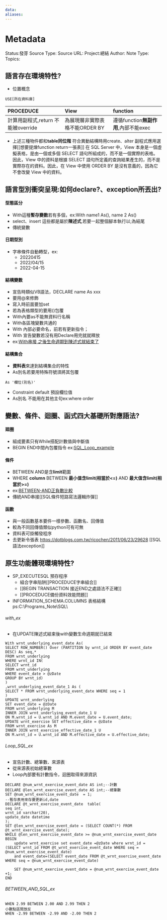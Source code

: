 ```yaml
---
data:
aliases:
---
```

# Metadata
Status:發芽
Source Type:
Source URL:
Project:總結
Author:
Note Type:
Topics:


## 語言存在環境特性?
- 位置概念
```
USE[所在資料庫]
```
|PROCEDUCE|View|function|
|:--|:--|:--|
|計算用副程式,return 不能被override|為展現層非實際表格不能ORDER BY|遵循function**無副作用**,內部不能exec|
- 上述三種物件都和**table同位階** 符合異動結構時用create、alter
副程式應用選擇[[想要提煉function return一張表]]
在 SQL Server 中，View 本身是一個虛擬表格，是由一個或多個 SELECT 語句所組成的，而不是一個實際的表格。因此，View 中的資料是根據 SELECT 語句所定義的查詢結果產生的，而不是實際存在的資料。因此，在 View 中使用 ORDER BY 是沒有意義的，因為它不會改變 View 中的資料。

## 語言型別衝突呈現:如何declare?、exception所丟出?
#### 型態區分
- With這種**暫存變數**若有多個，ex:With name1 As(), name 2 As()
- select、insert 這些都是屬於**陳述式**,若要一起整個腳本執行以;為結尾
- 傳統變數
#### 日期型別
- 字串條件自動轉型，ex:
    - 20220415
    - 2022/04/15
    - 2022-04-15
#### 結構變數
- 宣告時類似VB語法，DECLARE name As xxx
- 要用@來修飾
- 寫入時前面要加set
- 若為表格類型的要用()包覆
- With內要as不能無資料行名稱
- With各區塊變數共通的
- With 內部必要命名，前若有更新指令；
- With 宣告變數若沒有用Declare用完就就釋放
- ex:[With串接,之後生命週期到陳述式就結束了](######with_ex)
#### 結構集合
- **資料表**來達到結構集合的特性
- As別名若要用特殊符號須將其包覆
```
As '欄位(別名)'
```
 
- Constraint default 預設欄位值
- As別名 不能用在其他主句ex:where order

## 變數、條件、迴圈、函式四大基礎所對應語法?
#### 廻圈
- 組成要素只有While搭配計數值與中斷值
- BEGIN END中間內包覆指令
ex:[SQL_Loop_example](######Loop_SQL_ex)
#### 條件
- BETWEEN AND是含**limit**範圍
- WHERE **column** BETWEEN **最小值含limit(相當於<=)** AND **最大值含limit(相當於>=)**
- ex:[BETWEEN-AND正負數比較](######BETWEEN_AND_SQL_ex)
- 傳統AND串接[[SQL條件短路寫法邏輯炸彈]]
#### 函數
- 與一般函數基本要件一樣參數、函數名、回傳值
- 較為不同回傳值類似python可有可無
- 資料表可掛觸發程序
- 去更新令張表
https://dotblogs.com.tw/ricochen/2011/06/23/29628
[[SQL語法exception]]


## 原生功能體現環境特性?
- SP_EXECUTESQL 預存程序
  - 組合字串陷阱[[PROCEDUCE字串組合]]
  - [[BEGIN TRANSACTION 接近END之處語法不正確]]
  - [[PROCEDUCE備份資料效能問題]]
- INFORMATION_SCHEMA.COLUMNS 表格結構
ps:C:\\Programs_Note\\SQL\\






###### with_ex
- 在UPDATE陳述式結束後with變數生命週期就已結束
```
With wrnt_underlying_event_date As(
SELECT ROW_NUMBER() Over (PARTITION by wrnt_id ORDER BY event_date DESC) As seq,*
FROM wrnt_underlying
WHERE wrnt_id IN(
SELECT wrnt_id
FROM wrnt_underlying
WHERE event_date > @zDate
GROUP BY wrnt_id)
)
,wrnt_underlying_event_date_1 As (
SELECT * FROM wrnt_underlying_event_date WHERE seq = 1
)
UPDATE wrnt_underlying
SET event_date = @zDate
FROM wrnt_underlying M
INNER JOIN wrnt_underlying_event_date_1 U
ON M.wrnt_id = U.wrnt_id AND M.event_date = U.event_date;
UPDATE wrnt_exercise SET effective_date = @zDate 
FROM wrnt_exercise As M
INNER JOIN wrnt_exercise_effective_date_1 U
ON M.wrnt_id = U.wrnt_id AND M.effective_date = U.effective_date;
```


###### Loop_SQL_ex
- 宣告計數、總筆數、來源表
- 從來源表初始總筆數
- Loop內部要有計數指令，迴圈取得來源資訊
```
DECLARE @num_wrnt_exercise_event_date AS int;--計數
DECLARE @len_wrnt_exercise_event_date AS int;--總筆數
SET @num_wrnt_exercise_event_date  = 1;
--暫存表用來存要更新id,date
DECLARE @t_wrnt_exercise_event_date  table(
seq int,
wrnt_id varchar(20),
update_date datetime
);
SET @len_wrnt_exercise_event_date = (SELECT COUNT(*) FROM @t_wrnt_exercise_event_date);
WHILE @len_wrnt_exercise_event_date >= @num_wrnt_exercise_event_date
BEGIN
	update wrnt_exercise set event_date =@zDate where wrnt_id = (SELECT wrnt_id FROM @t_wrnt_exercise_event_date WHERE seq = @num_wrnt_exercise_event_date)
	and event_date=(SELECT event_date FROM @t_wrnt_exercise_event_date WHERE seq = @num_wrnt_exercise_event_date)

	SET @num_wrnt_exercise_event_date = @num_wrnt_exercise_event_date +1;
END
```
###### BETWEEN_AND_SQL_ex
```
WHEN 2.99 BETWEEN 2.00 AND 2.99 THEN 2 
小數點區間放反
WHEN -2.99 BETWEEN -2.99 AND -2.00 THEN 2 
```
